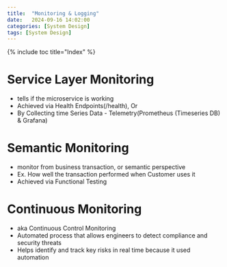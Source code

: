```yaml
---
title:  "Monitoring & Logging"
date:   2024-09-16 14:02:00
categories: [System Design]
tags: [System Design]
---
```


{% include toc title="Index" %}

# Service Layer Monitoring

- tells if the microservice is working
- Achieved via Health Endpoints(/health), Or
- By Collecting time Series Data - Telemetry(Prometheus (Timeseries DB) &
  Grafana)

# Semantic Monitoring

- monitor from business transaction, or semantic perspective
- Ex. How well the transaction performed when Customer uses it
- Achieved via Functional Testing

# Continuous Monitoring

- aka Continuous Control Monitoring
- Automated process that allows engineers to detect compliance and security
  threats
- Helps identify and track key risks in real time because it used automation



